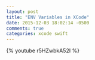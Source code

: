```yaml
---
layout: post
title: "ENV Variables in XCode"
date: 2015-12-03 18:02:14 -0500
comments: true
categories: xcode swift
---
```


{% youtube r5HZwbkA52I %}
